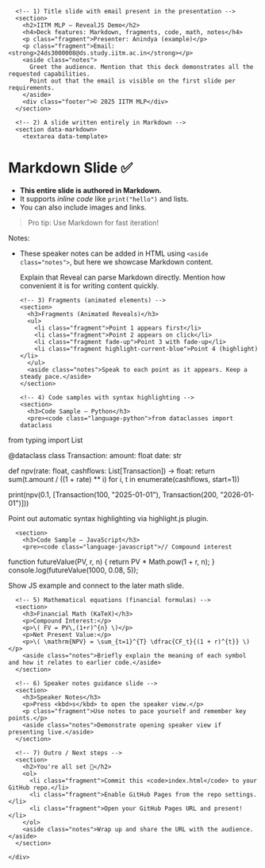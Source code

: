 <!doctype html>
<html lang="en">
<head>
  <meta charset="utf-8" />
  <meta name="viewport" content="width=device-width, initial-scale=1" />
  <title>IITM MLP – RevealJS Deck</title>
  <!-- Reveal.js core & theme from CDN -->
  <link rel="stylesheet" href="https://unpkg.com/reveal.js@5/dist/reveal.css">
  <link rel="stylesheet" href="https://unpkg.com/reveal.js@5/dist/theme/black.css" id="theme">
  <!-- Code highlighting (highlight.js default theme via Reveal plugin) -->
  <link rel="stylesheet" href="https://unpkg.com/highlight.js@11.9.0/styles/github.min.css">
  <style>
    .footer {
      position: absolute; bottom: 10px; left: 20px; font-size: 16px; opacity: .6;
    }
  </style>
</head>
<body>
  <div class="reveal">
    <div class="slides">

      <!-- 1) Title slide with email present in the presentation -->
      <section>
        <h2>IITM MLP – RevealJS Demo</h2>
        <h4>Deck features: Markdown, fragments, code, math, notes</h4>
        <p class="fragment">Presenter: Anindya (example)</p>
        <p class="fragment">Email: <strong>24ds3000008@ds.study.iitm.ac.in</strong></p>
        <aside class="notes">
          Greet the audience. Mention that this deck demonstrates all the requested capabilities.
          Point out that the email is visible on the first slide per requirements.
        </aside>
        <div class="footer">© 2025 IITM MLP</div>
      </section>

      <!-- 2) A slide written entirely in Markdown -->
      <section data-markdown>
        <textarea data-template>
# Markdown Slide ✅

- **This entire slide is authored in Markdown.**
- It supports *inline code* like `print("hello")` and lists.
- You can also include images and links.

> Pro tip: Use Markdown for fast iteration!

Notes:
- These speaker notes can be added in HTML using `<aside class="notes">`, but here we showcase Markdown content.
        </textarea>
        <aside class="notes">
          Explain that Reveal can parse Markdown directly. Mention how convenient it is for writing content quickly.
        </aside>
      </section>

      <!-- 3) Fragments (animated elements) -->
      <section>
        <h3>Fragments (Animated Reveals)</h3>
        <ul>
          <li class="fragment">Point 1 appears first</li>
          <li class="fragment">Point 2 appears on click</li>
          <li class="fragment fade-up">Point 3 with fade-up</li>
          <li class="fragment highlight-current-blue">Point 4 (highlight)</li>
        </ul>
        <aside class="notes">Speak to each point as it appears. Keep a steady pace.</aside>
      </section>

      <!-- 4) Code samples with syntax highlighting -->
      <section>
        <h3>Code Sample – Python</h3>
        <pre><code class="language-python">from dataclasses import dataclass
from typing import List

@dataclass
class Transaction:
    amount: float
    date: str

def npv(rate: float, cashflows: List[Transaction]) -> float:
    return sum(t.amount / ((1 + rate) ** i) for i, t in enumerate(cashflows, start=1))

print(npv(0.1, [Transaction(100, "2025-01-01"), Transaction(200, "2026-01-01")]))
</code></pre>
        <aside class="notes">Point out automatic syntax highlighting via highlight.js plugin.</aside>
      </section>

      <section>
        <h3>Code Sample – JavaScript</h3>
        <pre><code class="language-javascript">// Compound interest
function futureValue(PV, r, n) {
  return PV * Math.pow(1 + r, n);
}
console.log(futureValue(1000, 0.08, 5));
</code></pre>
        <aside class="notes">Show JS example and connect to the later math slide.</aside>
      </section>

      <!-- 5) Mathematical equations (financial formulas) -->
      <section>
        <h3>Financial Math (KaTeX)</h3>
        <p>Compound Interest:</p>
        <p>\( FV = PV\,(1+r)^{n} \)</p>
        <p>Net Present Value:</p>
        <p>\( \mathrm{NPV} = \sum_{t=1}^{T} \dfrac{CF_t}{(1 + r)^{t}} \)</p>
        <aside class="notes">Briefly explain the meaning of each symbol and how it relates to earlier code.</aside>
      </section>

      <!-- 6) Speaker notes guidance slide -->
      <section>
        <h3>Speaker Notes</h3>
        <p>Press <kbd>s</kbd> to open the speaker view.</p>
        <p class="fragment">Use notes to pace yourself and remember key points.</p>
        <aside class="notes">Demonstrate opening speaker view if presenting live.</aside>
      </section>

      <!-- 7) Outro / Next steps -->
      <section>
        <h2>You're all set 🎉</h2>
        <ol>
          <li class="fragment">Commit this <code>index.html</code> to your GitHub repo.</li>
          <li class="fragment">Enable GitHub Pages from the repo settings.</li>
          <li class="fragment">Open your GitHub Pages URL and present!</li>
        </ol>
        <aside class="notes">Wrap up and share the URL with the audience.</aside>
      </section>

    </div>
  </div>

  <!-- Reveal core & plugins -->
  <script src="https://unpkg.com/reveal.js@5/dist/reveal.js"></script>
  <script src="https://unpkg.com/reveal.js@5/plugin/markdown/markdown.js"></script>
  <script src="https://unpkg.com/reveal.js@5/plugin/notes/notes.js"></script>
  <script src="https://unpkg.com/reveal.js@5/plugin/highlight/highlight.js"></script>
  <!-- Math plugin (KaTeX) -->
  <script src="https://unpkg.com/reveal.js@5/plugin/math/math.js"></script>

  <script>
    Reveal.initialize({
      hash: true,
      slideNumber: true,
      plugins: [ RevealMarkdown, RevealNotes, RevealHighlight, RevealMath.KaTeX ],
      // Optional: Highlight.js options
      highlight: {
        // auto-detect languages in &lt;code&gt; blocks
      },
      // Optional: KaTeX options
      math: {
        // KaTeX is bundled by the plugin via CDN automatically
        // You can pass KaTeX options here if needed
      }
    });
  </script>
</body>
</html>
